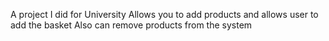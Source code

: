 A project I did for University
Allows you to add products and allows user to add the basket
Also can remove products from the system
